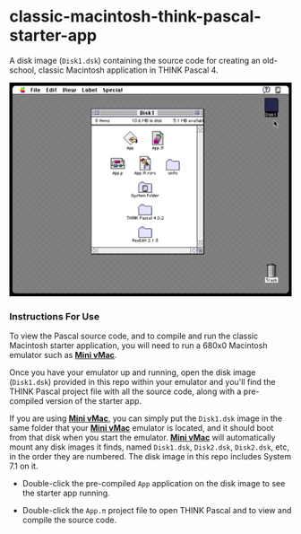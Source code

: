 # classic-macintosh-think-pascal-starter-app
A disk image (`Disk1.dsk`) containing the source code for creating an old-school, classic Macintosh application in THINK Pascal 4.

![disk1-desktop](disk1-desktop.png)

### Instructions For Use

To view the Pascal source code, and to compile and run the classic Macintosh starter application, you will need to run a 680x0 Macintosh emulator such as [__Mini vMac__](https://www.gryphel.com/c/minivmac/).

Once you have your emulator up and running, open the disk image (`Disk1.dsk`) provided in this repo within your emulator and you'll find the THINK Pascal project file with all the source code, along with a pre-compiled version of the starter app.

If you are using [__Mini vMac__](https://www.gryphel.com/c/minivmac/), you can simply put the `Disk1.dsk` image in the same folder that your [__Mini vMac__](https://www.gryphel.com/c/minivmac/) emulator is located, and it should boot from that disk when you start the emulator. [__Mini vMac__](https://www.gryphel.com/c/minivmac/) will automatically mount any disk images it finds, named `Disk1.dsk`, `Disk2.dsk`, `Disk2.dsk`, etc, in the order they are numbered. The disk image in this repo includes System 7.1 on it.

- Double-click the pre-compiled `App` application on the disk image to see the starter app running.

- Double-click the `App.π` project file to open THINK Pascal and to view and compile the source code.
